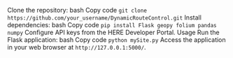 
Clone the repository:
bash
Copy code
``git clone https://github.com/your_username/DynamicRouteControl.git``
Install dependencies:
bash
Copy code
``pip install Flask geopy folium pandas numpy``
Configure API keys from the HERE Developer Portal.
Usage
Run the Flask application:
bash
Copy code
``python mySite.py``
Access the application in your web browser at ``http://127.0.0.1:5000/``.
